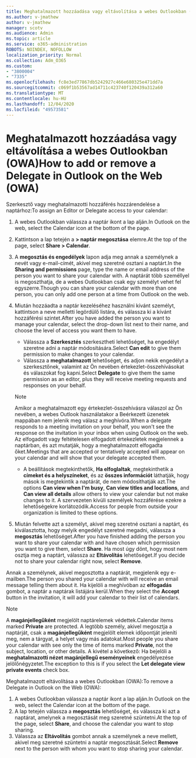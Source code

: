 ```yaml
---
title: Meghatalmazott hozzáadása vagy eltávolítása a webes Outlookban (OWA)
ms.author: v-jmathew
author: v-jmathew
manager: scotv
ms.audience: Admin
ms.topic: article
ms.service: o365-administration
ROBOTS: NOINDEX, NOFOLLOW
localization_priority: Normal
ms.collection: Adm_O365
ms.custom:
- "3800004"
- "7335"
ms.openlocfilehash: fc8e3ed77867db5242927c466e680325e471dd7a
ms.sourcegitcommit: c069f1b53567ad14711c423740f120439a312a60
ms.translationtype: MT
ms.contentlocale: hu-HU
ms.lasthandoff: 12/04/2020
ms.locfileid: "49573581"
---
```

# <a name="how-to-add-or-remove-a-delegate-in-outlook-on-the-web-owa"></a><span data-ttu-id="463c5-102">Meghatalmazott hozzáadása vagy eltávolítása a webes Outlookban (OWA)</span><span class="sxs-lookup"><span data-stu-id="463c5-102">How to add or remove a Delegate in Outlook on the Web (OWA)</span></span>

<span data-ttu-id="463c5-103">Szerkesztő vagy meghatalmazotti hozzáférés hozzárendelése a naptárhoz:</span><span class="sxs-lookup"><span data-stu-id="463c5-103">To assign an Editor or Delegate access to your calendar:</span></span>

1. <span data-ttu-id="463c5-104">A webes Outlookban válassza a naptár ikont a lap alján.</span><span class="sxs-lookup"><span data-stu-id="463c5-104">In Outlook on the web, select the Calendar icon at the bottom of the page.</span></span>
2. <span data-ttu-id="463c5-105">Kattintson a lap tetején a **> naptár megosztása** elemre.</span><span class="sxs-lookup"><span data-stu-id="463c5-105">At the top of the page, select **Share > Calendar**.</span></span>
3. <span data-ttu-id="463c5-106">A **megosztás és engedélyek** lapon adja meg annak a személynek a nevét vagy e-mail-címét, akivel meg szeretné osztani a naptárt.</span><span class="sxs-lookup"><span data-stu-id="463c5-106">In the **Sharing and permissions** page, type the name or email address of the person you want to share your calendar with.</span></span> <span data-ttu-id="463c5-107">A naptárát több személlyel is megoszthatja, de a webes Outlookban csak egy személyt vehet fel egyszerre.</span><span class="sxs-lookup"><span data-stu-id="463c5-107">Though you can share your calendar with more than one person, you can only add one person at a time from Outlook on the web.</span></span>
4. <span data-ttu-id="463c5-108">Miután hozzáadta a naptár kezeléséhez használni kívánt személyt, kattintson a neve melletti legördülő listára, és válassza ki a kívánt hozzáférési szintet.</span><span class="sxs-lookup"><span data-stu-id="463c5-108">After you have added the person you want to manage your calendar, select the drop-down list next to their name, and choose the level of access you want them to have.</span></span>

    - <span data-ttu-id="463c5-109">Válassza a **Szerkesztés** szerkesztheti lehetőséget, ha engedélyt szeretne adni a naptár módosítására.</span><span class="sxs-lookup"><span data-stu-id="463c5-109">Select **Can edit** to give them permission to make changes to your calendar.</span></span>
    - <span data-ttu-id="463c5-110">Válassza a **meghatalmazott** lehetőséget, és adjon nekik engedélyt a szerkesztőnek, valamint az Ön nevében értekezlet-összehívásokat és válaszokat fog kapni.</span><span class="sxs-lookup"><span data-stu-id="463c5-110">Select **Delegate** to give them the same permission as an editor, plus they will receive meeting requests and responses on your behalf.</span></span>
    > [!NOTE]
    > <span data-ttu-id="463c5-111">Amikor a meghatalmazott egy értekezlet-összehívásra válaszol az Ön nevében, a webes Outlook használatakor a Beérkezett üzenetek mappában nem jelenik meg válasz a meghívóra.</span><span class="sxs-lookup"><span data-stu-id="463c5-111">When a delegate responds to a meeting invitation on your behalf, you won't see the response on the invitation in your inbox when using Outlook on the web.</span></span> <span data-ttu-id="463c5-112">Az elfogadott vagy feltételesen elfogadott értekezletek megjelennek a naptárban, és azt mutatják, hogy a meghatalmazott elfogadta őket.</span><span class="sxs-lookup"><span data-stu-id="463c5-112">Meetings that are accepted or tentatively accepted will appear on your calendar and will show that your delegate accepted them.</span></span>
    - <span data-ttu-id="463c5-113">A beállítások megtekinthetők, **Ha elfoglaltak**, megtekinthetik a **címeket és a helyszíneket**, és az **összes információt** láthatják, hogy mások is megtekintik a naptárát, de nem módosíthatják azt.</span><span class="sxs-lookup"><span data-stu-id="463c5-113">The options **Can view when I'm busy**, **Can view titles and locations**, and **Can view all details** allow others to view your calendar but not make changes to it.</span></span> <span data-ttu-id="463c5-114">A szervezeten kívüli személyek hozzáférése ezekre a lehetőségekre korlátozódik.</span><span class="sxs-lookup"><span data-stu-id="463c5-114">Access for people from outside your organization is limited to these options.</span></span>

5. <span data-ttu-id="463c5-115">Miután felvette azt a személyt, akivel meg szeretné osztani a naptárt, és kiválasztotta, hogy melyik engedélyt szeretné megadni, válassza a **megosztás** lehetőséget.</span><span class="sxs-lookup"><span data-stu-id="463c5-115">After you have finished adding the person you want to share your calendar with and have chosen which permission you want to give them, select **Share**.</span></span> <span data-ttu-id="463c5-116">Ha most úgy dönt, hogy most nem osztja meg a naptárt, válassza az **Eltávolítás** lehetőséget.</span><span class="sxs-lookup"><span data-stu-id="463c5-116">If you decide not to share your calendar right now, select **Remove**.</span></span>

<span data-ttu-id="463c5-117">Annak a személynek, akivel megosztotta a naptárát, megjelenik egy e-mailben.</span><span class="sxs-lookup"><span data-stu-id="463c5-117">The person you shared your calendar with will receive an email message telling them about it.</span></span> <span data-ttu-id="463c5-118">Ha kijelöli a meghívóban az **elfogadás** gombot, a naptár a naptárak listájára kerül.</span><span class="sxs-lookup"><span data-stu-id="463c5-118">When they select the **Accept** button in the invitation, it will add your calendar to their list of calendars.</span></span>

> [!NOTE]
> <span data-ttu-id="463c5-119">A **magánjellegűként** megjelölt naptárelemek védettek.</span><span class="sxs-lookup"><span data-stu-id="463c5-119">Calendar items marked **Private** are protected.</span></span> <span data-ttu-id="463c5-120">A legtöbb személy, akivel megosztja a naptárját, csak a **magánjellegűként** megjelölt elemek időpontját jeleníti meg, nem a tárgyat, a helyet vagy más adatokat.</span><span class="sxs-lookup"><span data-stu-id="463c5-120">Most people you share your calendar with see only the time of items marked **Private**, not the subject, location, or other details.</span></span> <span data-ttu-id="463c5-121">A kivétel a következő: Ha bejelöli a **meghatalmazotti nézet magánjellegű eseményeinek** engedélyezése jelölőnégyzetet.</span><span class="sxs-lookup"><span data-stu-id="463c5-121">The exception to this is if you select the **Let delegate view private events** check box.</span></span>

<span data-ttu-id="463c5-122">Meghatalmazott eltávolítása a webes Outlookban (OWA):</span><span class="sxs-lookup"><span data-stu-id="463c5-122">To remove a Delegate in Outlook on the Web (OWA):</span></span>

1. <span data-ttu-id="463c5-123">A webes Outlookban válassza a naptár ikont a lap alján.</span><span class="sxs-lookup"><span data-stu-id="463c5-123">In Outlook on the web, select the Calendar icon at the bottom of the page.</span></span>
2. <span data-ttu-id="463c5-124">A lap tetején válassza a **megosztás** lehetőséget, és válassza ki azt a naptárat, amelynek a megosztását meg szeretné szüntetni.</span><span class="sxs-lookup"><span data-stu-id="463c5-124">At the top of the page, select **Share**, and choose the calendar you want to stop sharing.</span></span>
3. <span data-ttu-id="463c5-125">Válassza az **Eltávolítás** gombot annak a személynek a neve mellett, akivel meg szeretné szüntetni a naptár megosztását.</span><span class="sxs-lookup"><span data-stu-id="463c5-125">Select **Remove** next to the person with whom you want to stop sharing your calendar.</span></span>
